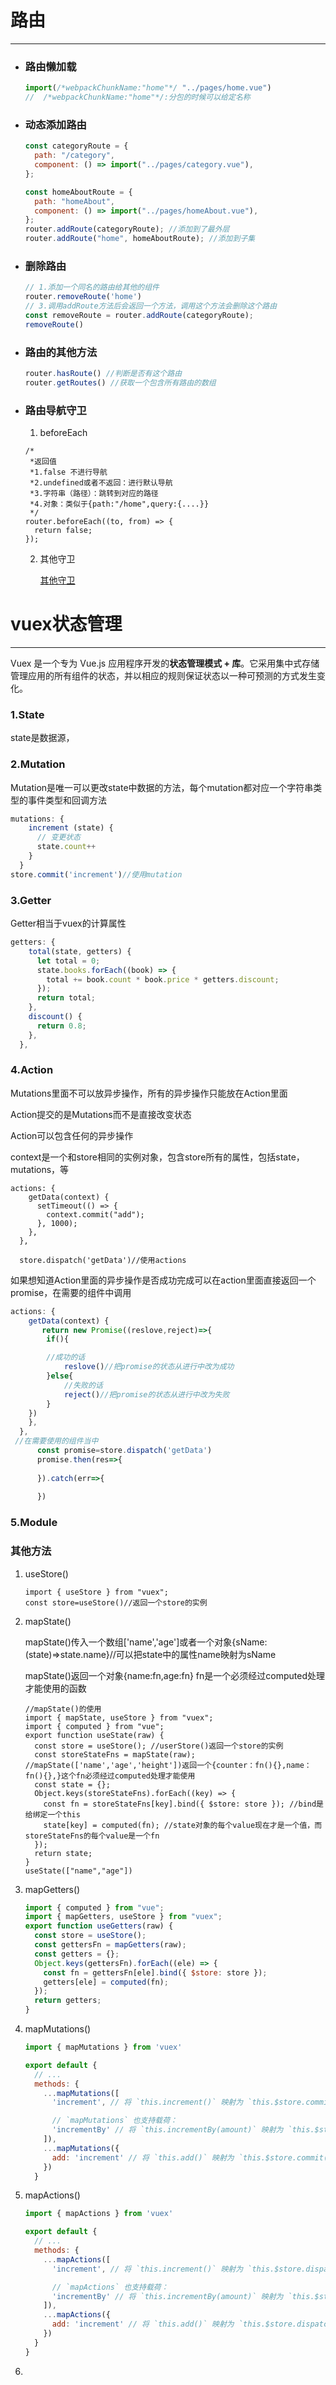 # 路由

***



- ### 路由懒加载

  ``` js
  import(/*webpackChunkName:"home"*/ "../pages/home.vue")
  //  /*webpackChunkName:"home"*/:分包的时候可以给定名称
  ```

  

- ### 动态添加路由

   ```js
   const categoryRoute = {
     path: "/category",
     component: () => import("../pages/category.vue"),
   };
   
   const homeAboutRoute = {
     path: "homeAbout",
     component: () => import("../pages/homeAbout.vue"),
   };
   router.addRoute(categoryRoute); //添加到了最外层
   router.addRoute("home", homeAboutRoute); //添加到子集
   ```

  

- ### 删除路由

   ```js
   // 1.添加一个同名的路由给其他的组件
   router.removeRoute('home')
   // 3.调用addRoute方法后会返回一个方法，调用这个方法会删除这个路由
   const removeRoute = router.addRoute(categoryRoute);
   removeRoute()
   ```

+ ### 路由的其他方法

  ```js
  router.hasRoute() //判断是否有这个路由
  router.getRoutes() //获取一个包含所有路由的数组
  ```
  


+ ### 路由导航守卫

  1.  beforeEach 

  ```JS
  /*
   *返回值
   *1.false 不进行导航
   *2.undefined或者不返回：进行默认导航
   *3.字符串（路径）：跳转到对应的路径
   *4.对象：类似于{path:"/home",query:{....}}
   */
  router.beforeEach((to, from) => {
    return false;
  });
  ```

  2. 其他守卫

     [其他守卫](https://router.vuejs.org/zh/guide/advanced/navigation-guards.html)

     

  

# vuex状态管理

***

Vuex 是一个专为 Vue.js 应用程序开发的**状态管理模式 + 库**。它采用集中式存储管理应用的所有组件的状态，并以相应的规则保证状态以一种可预测的方式发生变化。

### 1.State

state是数据源，

### 2.Mutation

Mutation是唯一可以更改state中数据的方法，每个mutation都对应一个字符串类型的事件类型和回调方法

```js
mutations: {
    increment (state) {
      // 变更状态
      state.count++
    }
  }
store.commit('increment')//使用mutation
```

### 3.Getter

Getter相当于vuex的计算属性

```js
getters: {
    total(state, getters) {
      let total = 0;
      state.books.forEach((book) => {
        total += book.count * book.price * getters.discount;
      });
      return total;
    },
    discount() {
      return 0.8;
    },
  },
```



### 4.Action

Mutations里面不可以放异步操作，所有的异步操作只能放在Action里面

Action提交的是Mutations而不是直接改变状态

Action可以包含任何的异步操作

context是一个和store相同的实例对象，包含store所有的属性，包括state，mutations，等

```JS
actions: {
    getData(context) {
      setTimeout(() => {
        context.commit("add");
      }, 1000);
    },
  },
      
  store.dispatch('getData')//使用actions
```

如果想知道Action里面的异步操作是否成功完成可以在action里面直接返回一个promise，在需要的组件中调用

```js
actions: {
    getData(context) {
       return new Promise((reslove,reject)=>{
        if(){

        //成功的话
            reslove()//把promise的状态从进行中改为成功
        }else{
            //失败的话
            reject()//把promise的状态从进行中改为失败
        }
    })
    },
  },
 //在需要使用的组件当中
      const promise=store.dispatch('getData')
      promise.then(res=>{
          
      }).catch(err=>{
          
      })

```



### 5.Module

### 其他方法

1. useStore()

   ```JS
   import { useStore } from "vuex";
   const store=useStore()//返回一个store的实例
   ```

2. mapState()

   mapState()传入一个数组['name','age']或者一个对象{sName:(state)=>state.name}//可以把state中的属性name映射为sName

   mapState()返回一个对象{name:fn,age:fn}  fn是一个必须经过computed处理才能使用的函数

   ```JS
   //mapState()的使用
   import { mapState, useStore } from "vuex";
   import { computed } from "vue";
   export function useState(raw) {
     const store = useStore(); //userStore()返回一个store的实例
     const storeStateFns = mapState(raw); //mapState(['name','age','height'])返回一个{counter：fn(){},name：fn(){},}这个fn必须经过computed处理才能使用
     const state = {};
     Object.keys(storeStateFns).forEach((key) => {
       const fn = storeStateFns[key].bind({ $store: store }); //bind是给绑定一个this
       state[key] = computed(fn); //state对象的每个value现在才是一个值，而storeStateFns的每个value是一个fn
     });
     return state;
   }
   useState(["name","age"])
   ```

   

2. mapGetters()

   ```js
   import { computed } from "vue";
   import { mapGetters, useStore } from "vuex";
   export function useGetters(raw) {
     const store = useStore();
     const gettersFn = mapGetters(raw);
     const getters = {};
     Object.keys(gettersFn).forEach((ele) => {
       const fn = gettersFn[ele].bind({ $store: store });
       getters[ele] = computed(fn);
     });
     return getters;
   }
   
   ```
   
   
   
2. mapMutations()

   ```js
   import { mapMutations } from 'vuex'
   
   export default {
     // ...
     methods: {
       ...mapMutations([
         'increment', // 将 `this.increment()` 映射为 `this.$store.commit('increment')`
   
         // `mapMutations` 也支持载荷：
         'incrementBy' // 将 `this.incrementBy(amount)` 映射为 `this.$store.commit('incrementBy', amount)`
       ]),
       ...mapMutations({
         add: 'increment' // 将 `this.add()` 映射为 `this.$store.commit('increment')`
       })
     }
   ```
   
   
   
5. mapActions()

   ```js
   import { mapActions } from 'vuex'
   
   export default {
     // ...
     methods: {
       ...mapActions([
         'increment', // 将 `this.increment()` 映射为 `this.$store.dispatch('increment')`
   
         // `mapActions` 也支持载荷：
         'incrementBy' // 将 `this.incrementBy(amount)` 映射为 `this.$store.dispatch('incrementBy', amount)`
       ]),
       ...mapActions({
         add: 'increment' // 将 `this.add()` 映射为 `this.$store.dispatch('increment')`
       })
     }
   }
   ```

   

6. 
